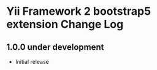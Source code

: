 Yii Framework 2 bootstrap5 extension Change Log
==============================================

1.0.0 under development
-----------------------
- Initial release

